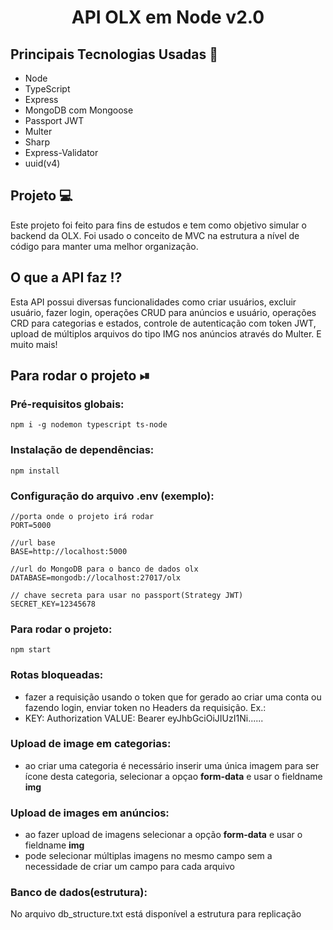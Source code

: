 <h1 align="center">API OLX em Node v2.0</h1>

## Principais Tecnologias Usadas 📓
<ul>
    <li>Node</li>
    <li>TypeScript</li>
    <li>Express</li>
    <li>MongoDB com Mongoose</li>
    <li>Passport JWT</li>
    <li>Multer</li>
    <li>Sharp</li>
    <li>Express-Validator</li>
    <li>uuid(v4)</li>
</ul>

## Projeto 💻
Este projeto foi feito para fins de estudos e tem como objetivo simular o backend da OLX. Foi usado o conceito de MVC na estrutura a nível de código para manter uma melhor organização.

## O que a API faz ⁉
Esta API possui diversas funcionalidades como criar usuários, excluir usuário, fazer login, operações CRUD para anúncios e usuário, operações CRD para categorias e estados, controle de autenticação com token JWT, upload de múltiplos arquivos do tipo IMG nos anúncios através do Multer. E muito mais!

## Para rodar o projeto ⏯
### Pré-requisitos globais:
```npm i -g nodemon typescript ts-node```

### Instalação de dependências:
```npm install```

### Configuração do arquivo .env (exemplo):
```
//porta onde o projeto irá rodar
PORT=5000

//url base
BASE=http://localhost:5000

//url do MongoDB para o banco de dados olx
DATABASE=mongodb://localhost:27017/olx

// chave secreta para usar no passport(Strategy JWT)
SECRET_KEY=12345678
```

### Para rodar o projeto:
```npm start```

### Rotas bloqueadas:
<ul>
    <li>fazer a requisição usando o token que for gerado ao criar uma conta ou fazendo login, enviar token no Headers da requisição. Ex.:</li>
    <li>KEY: Authorization VALUE: Bearer eyJhbGciOiJIUzI1Ni......</li>
</ul>

### Upload de image em categorias:
<ul>
    <li>ao criar uma categoria é necessário inserir uma única imagem para ser ícone desta categoria, selecionar a opçao <strong>form-data</strong> e usar o fieldname <strong>img</strong></li>    
</ul>

### Upload de images em anúncios:
<ul>
    <li>ao fazer upload de imagens selecionar a opção <strong>form-data</strong> e usar o fieldname <strong>img</strong><br/></li>
    <li>pode selecionar múltiplas imagens no mesmo campo sem a necessidade de criar um campo para cada arquivo</li>
</ul>

### Banco de dados(estrutura):
No arquivo db_structure.txt está disponível a estrutura para replicação
